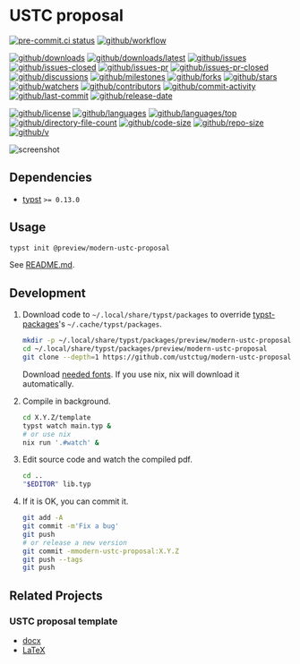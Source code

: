 # USTC proposal

[![pre-commit.ci status](https://results.pre-commit.ci/badge/github/ustctug/modern-ustc-proposal/main.svg)](https://results.pre-commit.ci/latest/github/ustctug/modern-ustc-proposal/main)
[![github/workflow](https://github.com/ustctug/modern-ustc-proposal/actions/workflows/main.yml/badge.svg)](https://github.com/ustctug/modern-ustc-proposal/actions)

[![github/downloads](https://shields.io/github/downloads/ustctug/modern-ustc-proposal/total)](https://github.com/ustctug/modern-ustc-proposal/releases)
[![github/downloads/latest](https://shields.io/github/downloads/ustctug/modern-ustc-proposal/latest/total)](https://github.com/ustctug/modern-ustc-proposal/releases/latest)
[![github/issues](https://shields.io/github/issues/ustctug/modern-ustc-proposal)](https://github.com/ustctug/modern-ustc-proposal/issues)
[![github/issues-closed](https://shields.io/github/issues-closed/ustctug/modern-ustc-proposal)](https://github.com/ustctug/modern-ustc-proposal/issues?q=is%3Aissue+is%3Aclosed)
[![github/issues-pr](https://shields.io/github/issues-pr/ustctug/modern-ustc-proposal)](https://github.com/ustctug/modern-ustc-proposal/pulls)
[![github/issues-pr-closed](https://shields.io/github/issues-pr-closed/ustctug/modern-ustc-proposal)](https://github.com/ustctug/modern-ustc-proposal/pulls?q=is%3Apr+is%3Aclosed)
[![github/discussions](https://shields.io/github/discussions/ustctug/modern-ustc-proposal)](https://github.com/ustctug/modern-ustc-proposal/discussions)
[![github/milestones](https://shields.io/github/milestones/all/ustctug/modern-ustc-proposal)](https://github.com/ustctug/modern-ustc-proposal/milestones)
[![github/forks](https://shields.io/github/forks/ustctug/modern-ustc-proposal)](https://github.com/ustctug/modern-ustc-proposal/network/members)
[![github/stars](https://shields.io/github/stars/ustctug/modern-ustc-proposal)](https://github.com/ustctug/modern-ustc-proposal/stargazers)
[![github/watchers](https://shields.io/github/watchers/ustctug/modern-ustc-proposal)](https://github.com/ustctug/modern-ustc-proposal/watchers)
[![github/contributors](https://shields.io/github/contributors/ustctug/modern-ustc-proposal)](https://github.com/ustctug/modern-ustc-proposal/graphs/contributors)
[![github/commit-activity](https://shields.io/github/commit-activity/w/ustctug/modern-ustc-proposal)](https://github.com/ustctug/modern-ustc-proposal/graphs/commit-activity)
[![github/last-commit](https://shields.io/github/last-commit/ustctug/modern-ustc-proposal)](https://github.com/ustctug/modern-ustc-proposal/commits)
[![github/release-date](https://shields.io/github/release-date/ustctug/modern-ustc-proposal)](https://github.com/ustctug/modern-ustc-proposal/releases/latest)

[![github/license](https://shields.io/github/license/ustctug/modern-ustc-proposal)](https://github.com/ustctug/modern-ustc-proposal/blob/main/LICENSE)
[![github/languages](https://shields.io/github/languages/count/ustctug/modern-ustc-proposal)](https://github.com/ustctug/modern-ustc-proposal)
[![github/languages/top](https://shields.io/github/languages/top/ustctug/modern-ustc-proposal)](https://github.com/ustctug/modern-ustc-proposal)
[![github/directory-file-count](https://shields.io/github/directory-file-count/ustctug/modern-ustc-proposal)](https://github.com/ustctug/modern-ustc-proposal)
[![github/code-size](https://shields.io/github/languages/code-size/ustctug/modern-ustc-proposal)](https://github.com/ustctug/modern-ustc-proposal)
[![github/repo-size](https://shields.io/github/repo-size/ustctug/modern-ustc-proposal)](https://github.com/ustctug/modern-ustc-proposal)
[![github/v](https://shields.io/github/v/release/ustctug/modern-ustc-proposal)](https://github.com/ustctug/modern-ustc-proposal)

![screenshot](template/images/thumbnail.png)

## Dependencies

- [typst](https://github.com/typst/typst) `>= 0.13.0`

## Usage

```sh
typst init @preview/modern-ustc-proposal
```

See [README.md](template).

## Development

1. Download code to `~/.local/share/typst/packages` to override
   [typst-packages](https://github.com/typst/packages)'s `~/.cache/typst/packages`.

   ```sh
   mkdir -p ~/.local/share/typst/packages/preview/modern-ustc-proposal
   cd ~/.local/share/typst/packages/preview/modern-ustc-proposal
   git clone --depth=1 https://github.com/ustctug/modern-ustc-proposal X.Y.Z
   ```

   Download [needed fonts](template). If you use nix, nix will
   download it automatically.

2. Compile in background.

   ```sh
   cd X.Y.Z/template
   typst watch main.typ &
   # or use nix
   nix run '.#watch' &
   ```

3. Edit source code and watch the compiled pdf.

   ```sh
   cd ..
   "$EDITOR" lib.typ
   ```

4. If it is OK, you can commit it.

   ```sh
   git add -A
   git commit -m'Fix a bug'
   git push
   # or release a new version
   git commit -mmodern-ustc-proposal:X.Y.Z
   git push --tags
   git push
   ```

## Related Projects

### USTC proposal template

- [docx](https://cicpi.ustc.edu.cn/indico/conferenceDisplay.py?confId=971)
- [LaTeX](https://github.com/ustctug/thesis_proposal_ustc)
